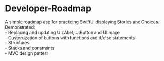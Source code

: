 # Developer-Roadmap
A simple roadmap app for practicing SwiftUI displaying Stories and Choices.
<br>  Demonstrated:
<br>       - Replacing and updating  UILAbel, UIButton and UIImage
<br>       - Customization of buttons with functions and if/else statements
<br>       - Structures
<br>       - Stacks and constraints
<br>       - MVC design pattern

